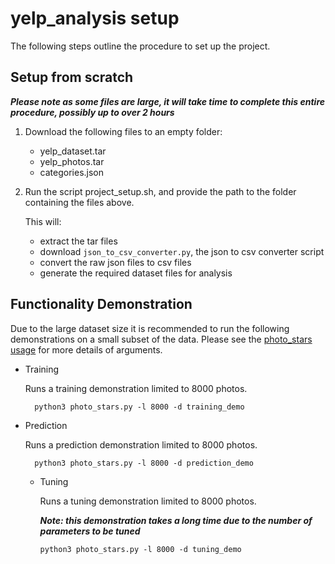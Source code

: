 # yelp_analysis setup
The following steps outline the procedure to set up the project.

## Setup from scratch

***Please note as some files are large, it will take time to complete this entire procedure, possibly up to over 2 hours***

1. Download the following files to an empty folder:
    - yelp_dataset.tar
    - yelp_photos.tar
    - categories.json
1. Run the script project_setup.sh, and provide the path to the folder containing the files above.

    This will:
    - extract the tar files
    - download `json_to_csv_converter.py`, the json to csv converter script
    - convert the raw json files to csv files
    - generate the required dataset files for analysis

## Functionality Demonstration
Due to the large dataset size it is recommended to run the following demonstrations on a small subset of the data.
Please see the [photo_stars usage](README.md#usage-1) for more details of arguments.

- Training

    Runs a training demonstration limited to 8000 photos. 


        python3 photo_stars.py -l 8000 -d training_demo    

- Prediction

    Runs a prediction demonstration limited to 8000 photos. 


        python3 photo_stars.py -l 8000 -d prediction_demo

  - Tuning

    Runs a tuning demonstration limited to 8000 photos. 
    
    ***Note: this demonstration takes a long time due to the number of parameters to be tuned*** 


        python3 photo_stars.py -l 8000 -d tuning_demo    
  